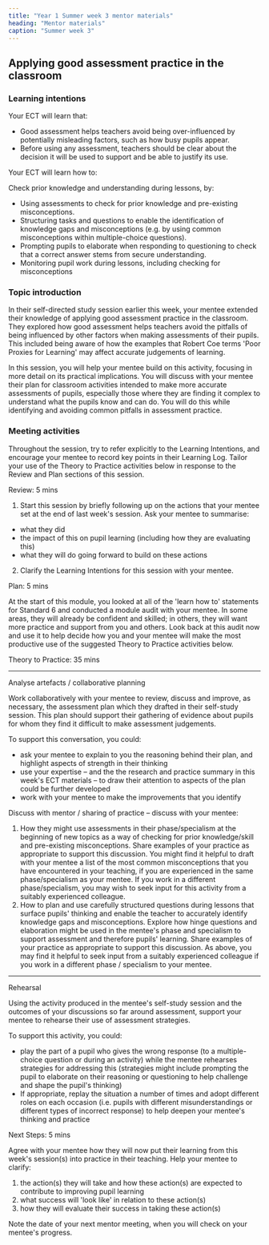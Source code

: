 ```yaml
---
title: "Year 1 Summer week 3 mentor materials"
heading: "Mentor materials"
caption: "Summer week 3"
---
```


## Applying good assessment practice in the classroom

### Learning intentions

Your ECT will learn that:

- Good assessment helps teachers avoid being over-influenced by potentially misleading factors, such as how busy pupils appear.
- Before using any assessment, teachers should be clear about the decision it will be used to support and be able to justify its use.

Your ECT will learn how to:

Check prior knowledge and understanding during lessons, by:

- Using assessments to check for prior knowledge and pre-existing misconceptions.
- Structuring tasks and questions to enable the identification of knowledge gaps and misconceptions (e.g. by using common misconceptions within multiple-choice questions).
- Prompting pupils to elaborate when responding to questioning to check that a correct answer stems from secure understanding.
- Monitoring pupil work during lessons, including checking for misconceptions

### Topic introduction

In their self-directed study session earlier this week, your mentee extended their knowledge of applying good assessment practice in the classroom. They explored how good assessment helps teachers avoid the pitfalls of being influenced by other factors when making assessments of their pupils. This included being aware of how the examples that Robert Coe terms 'Poor Proxies for Learning' may affect accurate judgements of learning.

In this session, you will help your mentee build on this activity, focusing in more detail on its practical implications. You will discuss with your mentee their plan for classroom activities intended to make more accurate assessments of pupils, especially those where they are finding it complex to understand what the pupils know and can do. You will do this while identifying and avoiding common pitfalls in assessment practice.

### Meeting activities

Throughout the session, try to refer explicitly to the Learning Intentions, and encourage your mentee to record key points in their Learning Log. Tailor your use of the Theory to Practice activities below in response to the Review and Plan sections of this session.

Review: 5 mins

1. Start this session by briefly following up on the actions that your mentee set at the end of last week's session. Ask your mentee to summarise:
  - what they did
  - the impact of this on pupil learning (including how they are evaluating this)
  - what they will do going forward to build on these actions
2. Clarify the Learning Intentions for this session with your mentee.

Plan: 5 mins

At the start of this module, you looked at all of the 'learn how to' statements for Standard 6 and conducted a module audit with your mentee. In some areas, they will already be confident and skilled; in others, they will want more practice and support from you and others. Look back at this audit now and use it to help decide how you and your mentee will make the most productive use of the suggested Theory to Practice activities below.

Theory to Practice: 35 mins

---

Analyse artefacts / collaborative planning

Work collaboratively with your mentee to review, discuss and improve, as necessary, the assessment plan which they drafted in their self-study session. This plan should support their gathering of evidence about pupils for whom they find it difficult to make assessment judgements.

To support this conversation, you could:

- ask your mentee to explain to you the reasoning behind their plan, and highlight aspects of strength in their thinking
- use your expertise – and the the research and practice summary in this week's ECT materials – to draw their attention to aspects of the plan could be further developed
- work with your mentee to make the improvements that you identify

Discuss with mentor / sharing of practice – discuss with your mentee:

1. How they might use assessments in their phase/specialism at the beginning of new topics as a way of checking for prior knowledge/skill and pre-existing misconceptions. Share examples of your practice as appropriate to support this discussion.
   You might find it helpful to draft with your mentee a list of the most common misconceptions that you have encountered in your teaching, if you are experienced in the same phase/specialism as your mentee. If you work in a different phase/specialism, you may wish to seek input for this activity from a suitably experienced colleague.
2. How to plan and use carefully structured questions during lessons that surface pupils' thinking and enable the teacher to accurately identify knowledge gaps and misconceptions. Explore how hinge questions and elaboration might be used in the mentee's phase and specialism to support assessment and therefore pupils' learning. Share examples of your practice as appropriate to support this discussion.
   As above, you may find it helpful to seek input from a suitably experienced colleague if you work in a different phase / specialism to your mentee.

---

Rehearsal

Using the activity produced in the mentee's self-study session and the outcomes of your discussions so far around assessment, support your mentee to rehearse their use of assessment strategies.

To support this activity, you could:

- play the part of a pupil who gives the wrong response (to a multiple-choice question or during an activity) while the mentee rehearses strategies for addressing this (strategies might include prompting the pupil to elaborate on their reasoning or questioning to help challenge and shape the pupil's thinking)
- If appropriate, replay the situation a number of times and adopt different roles on each occasion (i.e. pupils with different misunderstandings or different types of incorrect response) to help deepen your mentee's thinking and practice

Next Steps: 5 mins

Agree with your mentee how they will now put their learning from this week's session(s) into practice in their teaching. Help your mentee to clarify:

1. the action(s) they will take and how these action(s) are expected to contribute to improving pupil learning
2. what success will 'look like' in relation to these action(s)
3. how they will evaluate their success in taking these action(s)

Note the date of your next mentor meeting, when you will check on your mentee's progress.
